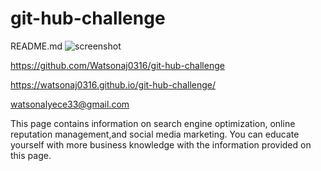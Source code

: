 # git-hub-challenge
README.md
![screenshot](./assets/images/IMG_4138.jpg)

https://github.com/Watsonaj0316/git-hub-challenge

https://watsonaj0316.github.io/git-hub-challenge/

<email>watsonalyece33@gmail.com


<body>This page contains information on search engine optimization, online reputation management,and social media marketing. You can educate yourself with more business knowledge with the information provided on this page.
</body>
